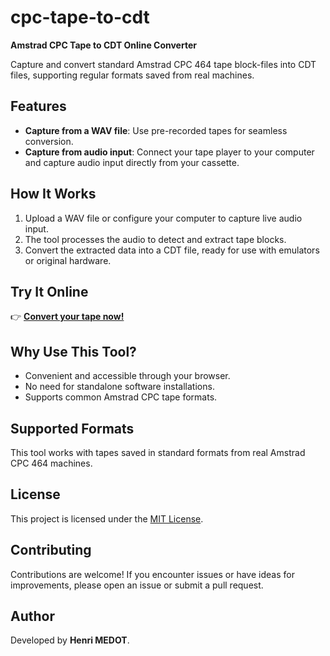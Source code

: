 # cpc-tape-to-cdt  
**Amstrad CPC Tape to CDT Online Converter**  

Capture and convert standard Amstrad CPC 464 tape block-files into CDT files, supporting regular formats saved from real machines.

## Features  
- **Capture from a WAV file**: Use pre-recorded tapes for seamless conversion.  
- **Capture from audio input**: Connect your tape player to your computer and capture audio input directly from your cassette.  

## How It Works  
1. Upload a WAV file or configure your computer to capture live audio input.  
2. The tool processes the audio to detect and extract tape blocks.  
3. Convert the extracted data into a CDT file, ready for use with emulators or original hardware.  

## Try It Online  
👉 **[Convert your tape now!](https://monocrun.com/cpc-tape-to-cdt)**  

## Why Use This Tool?  
- Convenient and accessible through your browser.  
- No need for standalone software installations.  
- Supports common Amstrad CPC tape formats.  

## Supported Formats  
This tool works with tapes saved in standard formats from real Amstrad CPC 464 machines.  

## License  
This project is licensed under the [MIT License](./LICENSE).  

## Contributing  
Contributions are welcome! If you encounter issues or have ideas for improvements, please open an issue or submit a pull request.  

## Author  
Developed by **Henri MEDOT**.  

